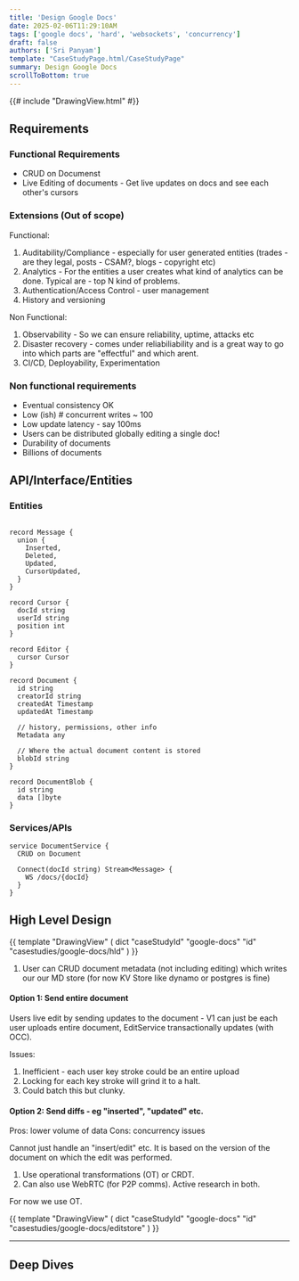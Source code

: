 ```yaml
---
title: 'Design Google Docs'
date: 2025-02-06T11:29:10AM
tags: ['google docs', 'hard', 'websockets', 'concurrency']
draft: false
authors: ['Sri Panyam']
template: "CaseStudyPage.html/CaseStudyPage"
summary: Design Google Docs
scrollToBottom: true
---
```


{{# include "DrawingView.html" #}}

## Requirements

### Functional Requirements

* CRUD on Documenst
* Live Editing of documents - Get live updates on docs and see each other's cursors

### Extensions (Out of scope)

Functional:
1) Auditability/Compliance - especially for user generated entities (trades - are they legal, posts - CSAM?, blogs - copyright etc)
2) Analytics - For the entities a user creates what kind of analytics can be done.  Typical are - top N kind of problems.
3) Authentication/Access Control - user management
4) History and versioning

Non Functional:
1) Observability - So we can ensure reliability, uptime, attacks etc
2) Disaster recovery - comes under reliabiliability and is a great way to go into which parts are "effectful" and which arent.
3) CI/CD, Deployability, Experimentation

### Non functional requirements

* Eventual consistency OK
* Low (ish) # concurrent writes ~ 100
* Low update latency - say 100ms
* Users can be distributed globally editing a single doc!
* Durability of documents
* Billions of documents


## API/Interface/Entities

### Entities

```

record Message {
  union {
    Inserted,
    Deleted,
    Updated,
    CursorUpdated,
  }
}

record Cursor {
  docId string
  userId string
  position int
}

record Editor {
  cursor Cursor
}

record Document {
  id string
  creatorId string
  createdAt Timestamp
  updatedAt Timestamp
  
  // history, permissions, other info
  Metadata any
  
  // Where the actual document content is stored
  blobId string
}

record DocumentBlob {
  id string
  data []byte
}
```

### Services/APIs

```
service DocumentService {
  CRUD on Document
  
  Connect(docId string) Stream<Message> {
    WS /docs/{docId}
  }
}
```

## High Level Design

{{ template "DrawingView" ( dict "caseStudyId" "google-docs" "id" "casestudies/google-docs/hld" ) }}

1. User can CRUD document metadata (not including editing) which writes our our MD store (for now KV Store like dynamo
   or postgres is fine)


#### Option 1: Send entire document

Users live edit by sending updates to the document - V1 can just be each user uploads entire document, EditService
transactionally updates (with OCC).

Issues:

1. Inefficient - each user key stroke could be an entire upload
2. Locking for each key stroke will grind it to a halt.
3. Could batch this but clunky.

#### Option 2: Send diffs - eg "inserted", "updated" etc.

Pros: lower volume of data
Cons: concurrency issues

Cannot just handle an "insert/edit" etc.  It is based on the version of the document on which the edit was performed.

1. Use operational transformations (OT) or CRDT.
2. Can also use WebRTC (for P2P comms).  Active research in both.

For now we use OT.

{{ template "DrawingView" ( dict "caseStudyId" "google-docs" "id" "casestudies/google-docs/editstore" ) }}

---

## Deep Dives


